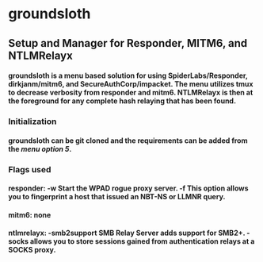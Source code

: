# groundsloth
## Setup and Manager for Responder, MITM6, and NTLMRelayx

#### groundsloth is a menu based solution for using SpiderLabs/Responder, dirkjanm/mitm6, and SecureAuthCorp/impacket. The menu utilizes tmux to decrease verbosity from responder and mitm6. NTLMRelayx is then at the foreground for any complete hash relaying that has been found. 

### Initialization

#### groundsloth can be git cloned and the requirements can be added from the _menu option 5_. 

### Flags used
#### responder: -w Start the WPAD rogue proxy server. -f This option allows you to fingerprint a host that issued an NBT-NS or LLMNR query.
#### mitm6: none
#### ntlmrelayx: -smb2support SMB Relay Server adds support for SMB2+. -socks allows you to store sessions gained from authentication relays at a SOCKS proxy.
